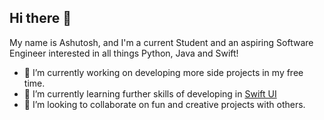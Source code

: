 ## Hi there 👋

My name is Ashutosh, and I'm a current Student and an aspiring Software Engineer interested in all things Python, Java and Swift!

- 🔭 I’m currently working on developing more side projects in my free time.
- 🌱 I’m currently learning further skills of developing in [Swift UI](https://github.com/AshutoshRai15/Cinema-Pix/tree/main)
- 👯 I’m looking to collaborate on fun and creative projects with others.

<!--
**AshutoshRai15/AshutoshRai15** is a ✨ _special_ ✨ repository because its `README.md` (this file) appears on your GitHub profile.

Here are some ideas to get you started:

- 🔭 I’m currently working on ...
- 🌱 I’m currently learning ...
- 👯 I’m looking to collaborate on ...
- 🤔 I’m looking for help with ...
- 💬 Ask me about ...
- 📫 How to reach me: ...
- 😄 Pronouns: ...
- ⚡ Fun fact: ...
-->
